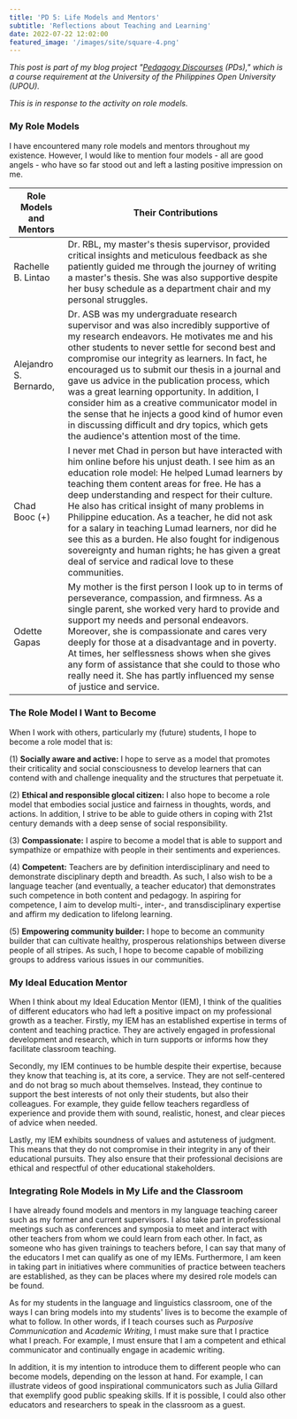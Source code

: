 ```yaml
---
title: 'PD 5: Life Models and Mentors'
subtitle: 'Reflections about Teaching and Learning'
date: 2022-07-22 12:02:00
featured_image: '/images/site/square-4.png'
---
```

*This post is part of my blog project "[Pedagogy Discourses](https://www.pedagogydiscs.wordpress.com) (PDs)," which is a course requirement at the University of the Philippines Open University (UPOU).*

*This is in response to the activity on role models.* 

### My Role Models

I have encountered many role models and mentors throughout my existence. However, I would like to mention four models - all are good angels - who have so far stood out and left a lasting positive impression on me. 

| Role Models and Mentors          | Their Contributions        |
|----------------------------------|----------------------------|
| Rachelle B. Lintao               | Dr. RBL, my master's thesis supervisor, provided critical insights and meticulous feedback as she patiently guided me through the journey of writing a master's thesis. She was also supportive despite her busy schedule as a department chair and my personal struggles. |
| Alejandro S. Bernardo,           | Dr. ASB was my undergraduate research supervisor and was also incredibly supportive of my research endeavors. He motivates me and his other students to never settle for second best and compromise our integrity as learners. In fact, he encouraged us to submit our thesis in a journal and gave us advice in the publication process, which was a great learning opportunity. In addition, I consider him as a creative communicator model in the sense that he injects a good kind of humor even in discussing difficult and dry topics, which gets the audience's attention most of the time. |
| Chad Booc (+)                    | I never met Chad in person but have interacted with him online before his unjust death. I see him as an education role model: He helped Lumad learners by teaching them content areas for free. He has a deep understanding and respect for their culture. He also has critical insight of many problems in Philippine education. As a teacher, he did not ask for a salary in teaching Lumad learners, nor did he see this as a burden. He also fought for indigenous sovereignty and human rights; he has given a great deal of service and radical love to these communities. |
| Odette Gapas                     | My mother is the first person I look up to in terms of perseverance, compassion, and firmness. As a single parent, she worked very hard to provide and support my needs and personal endeavors. Moreover, she is compassionate and cares very deeply for those at a disadvantage and in poverty. At times, her selflessness shows when she gives any form of assistance that she could to those who really need it. She has partly influenced my sense of justice and service. |

### The Role Model I Want to Become

When I work with others, particularly my (future) students, I hope to become a role model that is:

(1) **Socially aware and active:** I hope to serve as a model that promotes their criticality and social consciousness to develop learners that can contend with and challenge inequality and the structures that perpetuate it.

(2) **Ethical and responsible glocal citizen:** I also hope to become a role model that embodies social justice and fairness in thoughts, words, and actions. In addition, I strive to be able to guide others in coping with 21st century demands with a deep sense of social responsibility.

(3) **Compassionate:** I aspire to become a model that is able to support and sympathize or empathize with people in their sentiments and experiences.

(4) **Competent:** Teachers are by definition interdisciplinary and need to demonstrate disciplinary depth and breadth. As such, I also wish to be a language teacher (and eventually, a teacher educator) that demonstrates such competence in both content and pedagogy. In aspiring for competence, I aim to develop multi-, inter-, and transdisciplinary expertise and affirm my dedication to lifelong learning. 

(5) **Empowering community builder:** I hope to become an community builder that can cultivate healthy, prosperous relationships between diverse people of all stripes. As such, I hope to become capable of mobilizing groups to address various issues in our communities.

### My Ideal Education Mentor

When I think about my Ideal Education Mentor (IEM), I think of the qualities of different educators who had left a positive impact on my professional growth as a teacher. Firstly, my IEM has an established expertise in terms of content and teaching practice. They are actively engaged in professional development and research, which in turn supports or informs how they facilitate classroom teaching. 

Secondly, my IEM continues to be humble despite their expertise, because they know that teaching is, at its core, a service. They are not self-centered and do not brag so much about themselves. Instead, they continue to support the best interests of not only their students, but also their colleagues. For example, they guide fellow teachers regardless of experience and provide them with sound, realistic, honest, and clear pieces of advice when needed. 

Lastly, my IEM exhibits soundness of values and astuteness of judgment. This means that they do not compromise in their integrity in any of their educational pursuits. They also ensure that their professional decisions are ethical and respectful of other educational stakeholders. 

### Integrating Role Models in My Life and the Classroom

I have already found models and mentors in my language teaching career such as my former and current supervisors. I also take part in professional meetings such as conferences and symposia to meet and interact with other teachers from whom we could learn from each other. In fact, as someone who has given trainings to teachers before, I can say that many of the educators I met can qualify as one of my IEMs. Furthermore, I am keen in taking part in initiatives where communities of practice between teachers are established, as they can be places where my desired role models can be found. 

As for my students in the language and linguistics classroom, one of the ways I can bring models into my students' lives is to become the example of what to follow. In other words, if I teach courses such as *Purposive Communication* and *Academic Writing*, I must make sure that I practice what I preach. For example, I must ensure that I am a competent and ethical communicator and continually engage in academic writing. 

In addition, it is my intention to introduce them to different people who can become models, depending on the lesson at hand. For example, I can illustrate videos of good inspirational communicators such as Julia Gillard that exemplify good public speaking skills. If it is possible, I could also other educators and researchers to speak in the classroom as a guest.  
